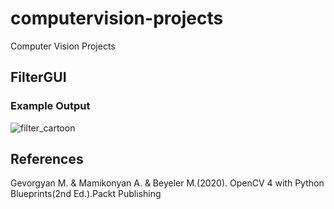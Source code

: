 # computervision-projects
Computer Vision Projects

## FilterGUI
### Example Output

![filter_cartoon](https://user-images.githubusercontent.com/76731692/148614992-dbf2eafd-ab77-4e4a-ab52-7c5bbc718005.jpg)

## References
Gevorgyan M. & Mamikonyan A. & Beyeler M.(2020). OpenCV 4 with Python Blueprints(2nd Ed.).Packt Publishing <br>
